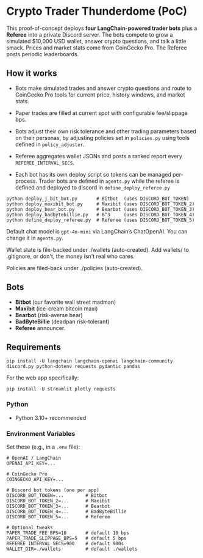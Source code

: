 # Crypto Trader Thunderdome (PoC)

This proof-of-concept deploys **four LangChain-powered trader bots** plus a **Referee** into a private Discord server. The bots compete to grow a simulated $10,000 USD wallet, answer crypto questions, and talk a little smack. Prices and market stats come from CoinGecko Pro. The Referee posts periodic leaderboards.

## How it works
- Bots make simulated trades and answer crypto questions and route to CoinGecko Pro tools for current price, history windows, and market stats.

- Paper trades are filled at current spot with configurable fee/slippage bps.

- Bots adjust their own risk tolerance and other trading parameters based on their personas, by adjusting policies set in `policies.py` using tools defined in `policy_adjuster`.

- Referee aggregates wallet JSONs and posts a ranked report every `REFEREE_INTERVAL_SECS`.

- Each bot has its own deploy script so tokens can be managed per-process. Trader bots are defined in `agents.py` while the referee is defined and deployed to discord in `define_deploy_referee.py`

```
python deploy_j_bit_bot.py       # Bitbot  (uses DISCORD_BOT_TOKEN)
python deploy_maxibit_bot.py     # Maxibit (uses DISCORD_BOT_TOKEN_2)
python deploy_bear_bot.py        # Bearbot (uses DISCORD_BOT_TOKEN_3)
python deploy_badbytebillie.py   # B^3     (uses DISCORD_BOT_TOKEN_4)
python define_deploy_referee.py  # Referee (uses DISCORD_BOT_TOKEN_5)
```

Default chat model is `gpt-4o-mini` via LangChain’s ChatOpenAI. You can change it in `agents.py`.

Wallet state is file-backed under ./wallets (auto-created). Add wallets/ to .gitignore, or don't, the money isn't real who cares.

Policies are filed-back under ./policies (auto-created).

## Bots
- **Bitbot** (our favorite wall street madman) 
- **Maxibit** (ice-cream bitcoin maxi)
- **Bearbot** (risk-averse bear)
- **BadByteBillie** (deadpan risk-tolerant)
- **Referee** announcer.

## Requirements
`pip install -U langchain langchain-openai langchain-community discord.py python-dotenv requests pydantic pandas`

For the web app specifically:

`pip install -U streamlit plotly requests`

### Python
- Python 3.10+ recommended

### Environment Variables
Set these (e.g., in a `.env` file):

```env
# OpenAI / LangChain
OPENAI_API_KEY=...

# CoinGecko Pro
COINGECKO_API_KEY=...

# Discord bot tokens (one per app)
DISCORD_BOT_TOKEN=...        # Bitbot
DISCORD_BOT_TOKEN_2=...      # Maxibit
DISCORD_BOT_TOKEN_3=...      # Bearbot
DISCORD_BOT_TOKEN_4=...      # BadByteBillie
DISCORD_BOT_TOKEN_5=...      # Referee

# Optional tweaks
PAPER_TRADE_FEE_BPS=10       # default 10 bps
PAPER_TRADE_SLIPPAGE_BPS=5   # default 5 bps
REFEREE_INTERVAL_SECS=900    # default 900s
WALLET_DIR=./wallets         # default ./wallets

